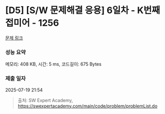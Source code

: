 # [D5] [S/W 문제해결 응용] 6일차 - K번째 접미어 - 1256 

[문제 링크](https://swexpertacademy.com/main/code/problem/problemDetail.do?contestProbId=AV18GHd6IskCFAZN) 

### 성능 요약

메모리: 408 KB, 시간: 5 ms, 코드길이: 675 Bytes

### 제출 일자

2025-07-19 21:54



> 출처: SW Expert Academy, https://swexpertacademy.com/main/code/problem/problemList.do